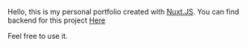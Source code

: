 Hello, this is my personal portfolio created with [Nuxt.JS](https://github.com/nuxt/nuxt.js "Nuxt.js"). You can find backend for this project [Here](https://github.com/aktasumut34/umutaktas.me-server "Here") 

Feel free to use it.
